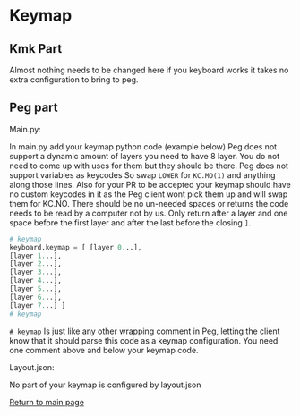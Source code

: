 
# Keymap

## Kmk Part

Almost nothing needs to be changed here if you keyboard works it takes no extra
configuration to bring to peg.

## Peg part

Main.py:

 In main.py add your keymap python code (example below) Peg does not support a
 dynamic amount of layers you need to have 8 layer. You do not need  to come up
 with uses for them but they should be there. Peg does not support variables as
 keycodes So swap `LOWER` for `KC.MO(1)` and anything along those lines. Also
 for your PR to be accepted your keymap should have no custom keycodes in it as
 the Peg client wont pick them up and will swap them for KC.NO. There should be
 no un-needed spaces or returns the code needs to be read by a computer not by
 us. Only return after a layer and one space before the first layer and after
 the last before the closing `]`.

 ```python
# keymap
keyboard.keymap = [ [layer 0...],
[layer 1...],
[layer 2...],
[layer 3...],
[layer 4...],
[layer 5...],
[layer 6...],
[layer 7...] ]
# keymap
```

`# keymap` Is just like any other wrapping comment in Peg, letting the client know that it should parse this code as a keymap configuration.
You need one comment above and below your keymap code.

Layout.json:

No part of your keymap is configured by layout.json

[Return to main page](./README.md)

